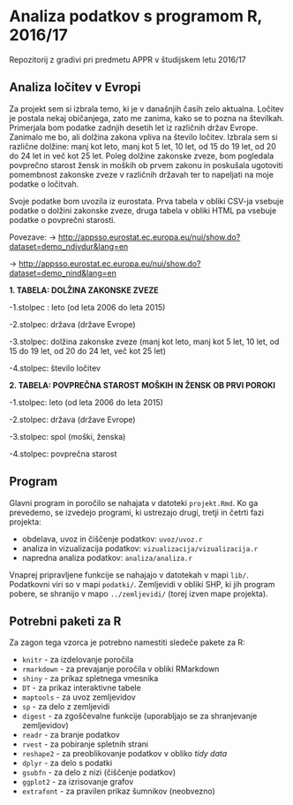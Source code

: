 # Analiza podatkov s programom R, 2016/17

Repozitorij z gradivi pri predmetu APPR v študijskem letu 2016/17

## Analiza ločitev v Evropi
Za projekt sem si izbrala temo, ki je v današnjih časih zelo aktualna. Ločitev je postala nekaj običanjega, zato me zanima, kako se to pozna na številkah. Primerjala bom podatke zadnjih desetih let iz različnih držav Evrope. Zanimalo me bo, ali  dolžina zakona vpliva na število ločitev. Izbrala sem si različne dolžine: manj kot leto, manj kot 5 let, 10 let, od 15 do 19 let, od 20 do 24 let in več kot 25 let. Poleg dolžine zakonske zveze, bom pogledala povprečno starost žensk in moških ob prvem zakonu in poskušala ugotoviti pomembnost zakonske zveze v različnih državah ter to napeljati na moje podatke o ločitvah.

Svoje podatke bom uvozila iz eurostata. Prva tabela v obliki CSV-ja vsebuje podatke o dolžini zakonske zveze, druga tabela v obliki HTML pa vsebuje podatke o povprečni starosti.

Povezave:
-> http://appsso.eurostat.ec.europa.eu/nui/show.do?dataset=demo_ndivdur&lang=en

-> http://appsso.eurostat.ec.europa.eu/nui/show.do?dataset=demo_nind&lang=en

**1. TABELA: DOLŽINA ZAKONSKE ZVEZE**

-1.stolpec : leto (od leta 2006 do leta 2015)

-2.stolpec: država (države Evrope)

-3.stolpec: dolžina zakonske zveze (manj kot leto, manj kot 5 let, 10 let, od 15 do 19 let, od 20 do 24 let, več kot 25 let)

-4.stolpec: število ločitev 

**2. TABELA: POVPREČNA STAROST MOŠKIH IN ŽENSK OB PRVI POROKI**

-1.stolpec: leto (od leta 2006 do leta 2015)

-2.stolpec: država (države Evrope)

-3.stolpec: spol (moški, ženska)

-4.stolpec: povprečna starost

## Program

Glavni program in poročilo se nahajata v datoteki `projekt.Rmd`. Ko ga prevedemo,
se izvedejo programi, ki ustrezajo drugi, tretji in četrti fazi projekta:

* obdelava, uvoz in čiščenje podatkov: `uvoz/uvoz.r`
* analiza in vizualizacija podatkov: `vizualizacija/vizualizacija.r`
* napredna analiza podatkov: `analiza/analiza.r`

Vnaprej pripravljene funkcije se nahajajo v datotekah v mapi `lib/`. Podatkovni
viri so v mapi `podatki/`. Zemljevidi v obliki SHP, ki jih program pobere, se
shranijo v mapo `../zemljevidi/` (torej izven mape projekta).

## Potrebni paketi za R

Za zagon tega vzorca je potrebno namestiti sledeče pakete za R:

* `knitr` - za izdelovanje poročila
* `rmarkdown` - za prevajanje poročila v obliki RMarkdown
* `shiny` - za prikaz spletnega vmesnika
* `DT` - za prikaz interaktivne tabele
* `maptools` - za uvoz zemljevidov
* `sp` - za delo z zemljevidi
* `digest` - za zgoščevalne funkcije (uporabljajo se za shranjevanje zemljevidov)
* `readr` - za branje podatkov
* `rvest` - za pobiranje spletnih strani
* `reshape2` - za preoblikovanje podatkov v obliko *tidy data*
* `dplyr` - za delo s podatki
* `gsubfn` - za delo z nizi (čiščenje podatkov)
* `ggplot2` - za izrisovanje grafov
* `extrafont` - za pravilen prikaz šumnikov (neobvezno)

